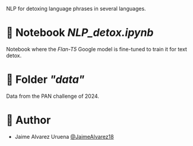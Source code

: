 NLP for detoxing language phrases in several languages.

# 📘 Notebook *NLP_detox.ipynb*

Notebook where the *Flan-T5* Google model is fine-tuned to train it for text detox.

# 📂 Folder *"data"*

Data from the PAN challenge of 2024.

# 👥 Author
* Jaime Alvarez Uruena     [@JaimeAlvarez18](https://github.com/JaimeAlvarez18)
